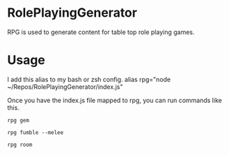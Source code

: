 # RolePlayingGenerator
RPG is used to generate content for table top role playing games.

# Usage
I add this alias to my bash or zsh config.
alias rpg="node ~/Repos/RolePlayingGenerator/index.js"

Once you have the index.js file mapped to rpg, you can run commands like this.

`rpg gem`

`rpg fumble --melee`

`rpg room`